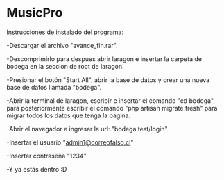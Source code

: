 # MusicPro
Instrucciones de instalado del programa:

-Descargar el archivo "avance_fin.rar".

-Descomprimirlo para despues abrir laragon e insertar la carpeta de bodega en la seccion de root de laragon.

-Presionar el botón "Start All", abrir la base de datos y crear una nueva base de datos llamada "bodega".

-Abrir la terminal de laragon, escribir e insertar el comando "cd bodega", para posteriormente escribir el comando "php artisan migrate:fresh" para migrar todos los datos que tenga la pagina.

-Abrir el navegador e ingresar la url: "bodega.test/login"

-Insertar el usuario "admin1@correofalso.cl"

-Insertar contraseña "1234"

-Y ya estás dentro :D
